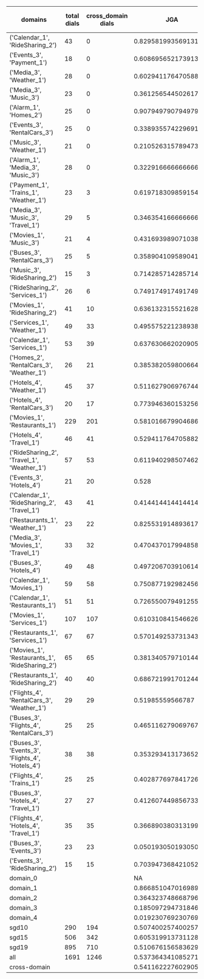 | domains                                          |   total dials |   cross_domain dials | JGA                  | RSA                | TA                  | CDTA                 |   total turns |   cross-domain turns |
|--------------------------------------------------|---------------|----------------------|----------------------|--------------------|---------------------|----------------------|---------------|----------------------|
| ('Calendar_1', 'RideSharing_2')                  |            43 |                    0 | 0.8295819935691319   | 0.9451267056530217 | 0.909967845659164   | NA                   |           311 |                    0 |
| ('Events_3', 'Payment_1')                        |            18 |                    0 | 0.6086956521739131   | 0.8465482172768605 | 0.8792270531400966  | NA                   |           207 |                    0 |
| ('Media_3', 'Weather_1')                         |            28 |                    0 | 0.6029411764705882   | 0.8366492146596859 | 0.8431372549019608  | NA                   |           204 |                    0 |
| ('Media_3', 'Music_3')                           |            23 |                    0 | 0.3612565445026178   | 0.684370843309391  | 0.6544502617801047  | NA                   |           191 |                    0 |
| ('Alarm_1', 'Homes_2')                           |            25 |                    0 | 0.9079497907949791   | 0.976528125870231  | 0.9497907949790795  | NA                   |           239 |                    0 |
| ('Events_3', 'RentalCars_3')                     |            25 |                    0 | 0.3389355742296919   | 0.8407029082029068 | 0.6890756302521008  | NA                   |           357 |                    0 |
| ('Music_3', 'Weather_1')                         |            21 |                    0 | 0.21052631578947367  | 0.6113789073911773 | 0.6432748538011696  | NA                   |           171 |                    0 |
| ('Alarm_1', 'Media_3', 'Music_3')                |            28 |                    0 | 0.3229166666666667   | 0.6639784684728508 | 0.5902777777777778  | NA                   |           288 |                    0 |
| ('Payment_1', 'Trains_1', 'Weather_1')           |            23 |                    3 | 0.6197183098591549   | 0.927327991330924  | 0.847887323943662   | 0.0                  |           355 |                    3 |
| ('Media_3', 'Music_3', 'Travel_1')               |            29 |                    5 | 0.3463541666666667   | 0.6910716591915506 | 0.6354166666666666  | 0.2                  |           384 |                    5 |
| ('Movies_1', 'Music_3')                          |            21 |                    4 | 0.43169398907103823  | 0.8048508483853309 | 0.7158469945355191  | 0.25                 |           183 |                    4 |
| ('Buses_3', 'RentalCars_3')                      |            25 |                    5 | 0.3589041095890411   | 0.8655388992499474 | 0.7205479452054795  | 0.2                  |           365 |                    5 |
| ('Music_3', 'RideSharing_2')                     |            15 |                    3 | 0.7142857142857143   | 0.924164133738602  | 0.8571428571428571  | 0.3333333333333333   |           147 |                    3 |
| ('RideSharing_2', 'Services_1')                  |            26 |                    6 | 0.7491749174917491   | 0.9423381117152746 | 0.8943894389438944  | 0.0                  |           303 |                    6 |
| ('Movies_1', 'RideSharing_2')                    |            41 |                   10 | 0.6361323155216285   | 0.8805190926158668 | 0.8015267175572519  | 0.0                  |           393 |                   10 |
| ('Services_1', 'Weather_1')                      |            49 |                   33 | 0.49557522123893805  | 0.8204020418809167 | 0.8141592920353983  | 0.5208333333333334   |           452 |                   48 |
| ('Calendar_1', 'Services_1')                     |            53 |                   39 | 0.6376306620209059   | 0.8967171056456782 | 0.8118466898954704  | 0.24489795918367346  |           574 |                   49 |
| ('Homes_2', 'RentalCars_3', 'Weather_1')         |            26 |                   21 | 0.3853820598006645   | 0.8458133718133709 | 0.6810631229235881  | 0.45454545454545453  |           301 |                   22 |
| ('Hotels_4', 'Weather_1')                        |            45 |                   37 | 0.5116279069767442   | 0.8570790816326532 | 0.8054968287526427  | 0.5675675675675675   |           473 |                   37 |
| ('Hotels_4', 'RentalCars_3')                     |            20 |                   17 | 0.7739463601532567   | 0.9538863969586864 | 0.8582375478927203  | 0.47058823529411764  |           261 |                   17 |
| ('Movies_1', 'Restaurants_1')                    |           229 |                  201 | 0.5810166799046863   | 0.9033911148003035 | 0.7859412231930103  | 0.24907063197026022  |          2518 |                  269 |
| ('Hotels_4', 'Travel_1')                         |            46 |                   41 | 0.5294117647058824   | 0.8519470163010833 | 0.8371040723981901  | 0.4634146341463415   |           442 |                   41 |
| ('RideSharing_2', 'Travel_1', 'Weather_1')       |            57 |                   53 | 0.6119402985074627   | 0.899063281226469  | 0.7985074626865671  | 0.3974358974358974   |           536 |                   78 |
| ('Events_3', 'Hotels_4')                         |            21 |                   20 | 0.528                | 0.8513194025852255 | 0.736               | 0.6                  |           250 |                   20 |
| ('Calendar_1', 'RideSharing_2', 'Travel_1')      |            43 |                   41 | 0.4144144144144144   | 0.7583796296296301 | 0.6981981981981982  | 0.07317073170731707  |           444 |                   41 |
| ('Restaurants_1', 'Weather_1')                   |            23 |                   22 | 0.825531914893617    | 0.9629884004884006 | 0.8936170212765957  | 0.6521739130434783   |           235 |                   23 |
| ('Media_3', 'Movies_1', 'Travel_1')              |            33 |                   32 | 0.4704370179948586   | 0.8285422573832277 | 0.7455012853470437  | 0.53125              |           389 |                   32 |
| ('Buses_3', 'Hotels_4')                          |            49 |                   48 | 0.4972067039106145   | 0.8821271503000381 | 0.7430167597765364  | 0.041666666666666664 |           537 |                   48 |
| ('Calendar_1', 'Movies_1')                       |            59 |                   58 | 0.7508771929824561   | 0.9421816896770517 | 0.8403508771929824  | 0.34782608695652173  |           570 |                   69 |
| ('Calendar_1', 'Restaurants_1')                  |            51 |                   51 | 0.7265500794912559   | 0.9495313889253283 | 0.890302066772655   | 0.4666666666666667   |           629 |                   60 |
| ('Movies_1', 'Services_1')                       |           107 |                  107 | 0.6103108415466262   | 0.8857183732183735 | 0.7884761182714177  | 0.32323232323232326  |          1319 |                  198 |
| ('Restaurants_1', 'Services_1')                  |            67 |                   67 | 0.5701492537313433   | 0.9023893316331586 | 0.7701492537313432  | 0.12878787878787878  |          1005 |                  132 |
| ('Movies_1', 'Restaurants_1', 'RideSharing_2')   |            65 |                   65 | 0.3813405797101449   | 0.8479144136598483 | 0.6367753623188406  | 0.10404624277456648  |          1104 |                  173 |
| ('Restaurants_1', 'RideSharing_2')               |            40 |                   40 | 0.6867219917012448   | 0.9305730488381346 | 0.8672199170124482  | 0.0                  |           482 |                   40 |
| ('Flights_4', 'RentalCars_3', 'Weather_1')       |            29 |                   29 | 0.51985559566787     | 0.8847938621835678 | 0.6931407942238267  | 0.44642857142857145  |           277 |                   56 |
| ('Buses_3', 'Flights_4', 'RentalCars_3')         |            25 |                   25 | 0.46511627906976744  | 0.8903148645922477 | 0.6877076411960132  | 0.1702127659574468   |           301 |                   47 |
| ('Buses_3', 'Events_3', 'Flights_4', 'Hotels_4') |            38 |                   38 | 0.3532934131736527   | 0.828525411610432  | 0.6437125748502994  | 0.22727272727272727  |           668 |                  132 |
| ('Flights_4', 'Trains_1')                        |            25 |                   25 | 0.4028776978417266   | 0.8034898518044582 | 0.6618705035971223  | 0.0                  |           278 |                   25 |
| ('Buses_3', 'Hotels_4', 'Travel_1')              |            27 |                   27 | 0.41260744985673353  | 0.8614500083250082 | 0.6905444126074498  | 0.14814814814814814  |           349 |                   54 |
| ('Flights_4', 'Hotels_4', 'Travel_1')            |            35 |                   35 | 0.3668903803131991   | 0.7610880163450255 | 0.6599552572706935  | 0.25                 |           447 |                   68 |
| ('Buses_3', 'Events_3')                          |            23 |                   23 | 0.05019305019305019  | 0.7407401228547462 | 0.6795366795366795  | 0.0                  |           259 |                   23 |
| ('Events_3', 'RideSharing_2')                    |            15 |                   15 | 0.7039473684210527   | 0.931299603174603  | 0.8421052631578947  | 0.06666666666666667  |           152 |                   15 |
| domain_0                                         |               |                      | NA                   | NA                 | NA                  | NA                   |             0 |                    0 |
| domain_1                                         |               |                      | 0.8668510470169893   | 0.9417472287352573 | 0.9147899381008824  | NA                   |          7593 |                    0 |
| domain_2                                         |               |                      | 0.3643237486687966   | 0.8367548265431837 | 0.6850905218317359  | 0.29833887043189367  |          9390 |                 1505 |
| domain_3                                         |               |                      | 0.18509729473184622  | 0.7850831092839505 | 0.6188894162316089  | 0.09183673469387756  |          2107 |                  294 |
| domain_4                                         |               |                      | 0.019230769230769232 | 0.7052809774901349 | 0.47692307692307695 | 0.18518518518518517  |           260 |                   54 |
| sgd10                                            |           290 |                  194 | 0.5074002574002574   | 0.8379352458032655 | 0.7841055341055341  | 0.3884297520661157   |          3108 |                  242 |
| sgd15                                            |           506 |                  342 | 0.6053199137311287   | 0.875510636989512  | 0.8003235082674335  | 0.2411504424778761   |          5564 |                  452 |
| sgd19                                            |           895 |                  710 | 0.5106761565836299   | 0.8716698013663088 | 0.7414309795841918  | 0.2441760138050043   |         10678 |                 1159 |
| all                                              |          1691 |                 1246 | 0.5373643410852713   | 0.8673890102919408 | 0.7652196382428941  | 0.26227738801942796  |         19350 |                 1853 |
| cross-domain                                     |               |                      | 0.5411622276029056   | 0.8775984904464531 | 0.763653483992467   | 0.26227738801942796  |         14868 |                 1853 |

